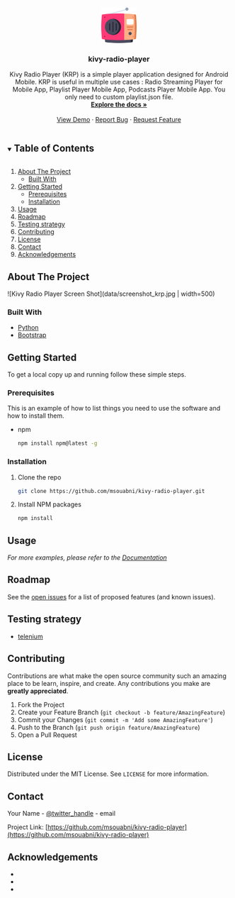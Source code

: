 <!-- PROJECT LOGO -->
<br />
<p align="center">
  <a href="https://github.com/msouabni/kivy-radio-player">
    <img src="data/icon.png" alt="Logo" width="80" height="80">
  </a>

  <h3 align="center">kivy-radio-player</h3>

  <p align="center">
    Kivy Radio Player (KRP) is a simple player application designed for Android Mobile. KRP is useful in multiple use cases : Radio Streaming Player for Mobile App, Playlist Player Mobile App, Podcasts Player Mobile App. You only need to custom playlist.json file.
    <br />
    <a href="https://github.com/msouabni/kivy-radio-player"><strong>Explore the docs »</strong></a>
    <br />
    <br />
    <a href="https://github.com/msouabni/kivy-radio-player">View Demo</a>
    ·
    <a href="https://github.com/msouabni/kivy-radio-player/issues">Report Bug</a>
    ·
    <a href="https://github.com/msouabni/kivy-radio-player/issues">Request Feature</a>
  </p>
</p>



<!-- TABLE OF CONTENTS -->
<details open="open">
  <summary><h2 style="display: inline-block">Table of Contents</h2></summary>
  <ol>
    <li>
      <a href="#about-the-project">About The Project</a>
      <ul>
        <li><a href="#built-with">Built With</a></li>
      </ul>
    </li>
    <li>
      <a href="#getting-started">Getting Started</a>
      <ul>
        <li><a href="#prerequisites">Prerequisites</a></li>
        <li><a href="#installation">Installation</a></li>
      </ul>
    </li>
    <li><a href="#usage">Usage</a></li>
    <li><a href="#roadmap">Roadmap</a></li>
    <li><a href="#testing-strategy">Testing strategy</a></li>
    <li><a href="#contributing">Contributing</a></li>
    <li><a href="#license">License</a></li>
    <li><a href="#contact">Contact</a></li>
    <li><a href="#acknowledgements">Acknowledgements</a></li>
  </ol>
</details>



<!-- ABOUT THE PROJECT -->
## About The Project

![Kivy Radio Player Screen Shot](data/screenshot_krp.jpg | width=500)

### Built With

* [Python](https://www.python.org/)
* [Bootstrap](https://getbootstrap.com)


<!-- GETTING STARTED -->
## Getting Started

To get a local copy up and running follow these simple steps.

### Prerequisites

This is an example of how to list things you need to use the software and how to install them.
* npm
  ```sh
  npm install npm@latest -g
  ```

### Installation

1. Clone the repo
   ```sh
   git clone https://github.com/msouabni/kivy-radio-player.git
   ```
2. Install NPM packages
   ```sh
   npm install
   ```



<!-- USAGE EXAMPLES -->
## Usage

_For more examples, please refer to the [Documentation](https://example.com)_



<!-- ROADMAP -->
## Roadmap

See the [open issues](https://github.com/msouabni/kivy-radio-player/issues) for a list of proposed features (and known issues).

## Testing strategy
- [telenium](https://github.com/tito/telenium)

<!-- CONTRIBUTING -->
## Contributing

Contributions are what make the open source community such an amazing place to be learn, inspire, and create. Any contributions you make are **greatly appreciated**.

1. Fork the Project
2. Create your Feature Branch (`git checkout -b feature/AmazingFeature`)
3. Commit your Changes (`git commit -m 'Add some AmazingFeature'`)
4. Push to the Branch (`git push origin feature/AmazingFeature`)
5. Open a Pull Request



<!-- LICENSE -->
## License

Distributed under the MIT License. See `LICENSE` for more information.



<!-- CONTACT -->
## Contact

Your Name - [@twitter_handle](https://twitter.com/twitter_handle) - email

Project Link: [https://github.com/msouabni/kivy-radio-player](https://github.com/msouabni/kivy-radio-player)



<!-- ACKNOWLEDGEMENTS -->
## Acknowledgements

* []()
* []()
* []()





<!-- MARKDOWN LINKS & IMAGES -->
<!-- https://www.markdownguide.org/basic-syntax/#reference-style-links -->
[contributors-shield]: https://img.shields.io/github/contributors/github_username/repo.svg?style=for-the-badge
[contributors-url]: https://github.com/github_username/repo/graphs/contributors
[forks-shield]: https://img.shields.io/github/forks/github_username/repo.svg?style=for-the-badge
[forks-url]: https://github.com/github_username/repo/network/members
[stars-shield]: https://img.shields.io/github/stars/github_username/repo.svg?style=for-the-badge
[stars-url]: https://github.com/github_username/repo/stargazers
[issues-shield]: https://img.shields.io/github/issues/github_username/repo.svg?style=for-the-badge
[issues-url]: https://github.com/github_username/repo/issues
[license-shield]: https://img.shields.io/github/license/github_username/repo.svg?style=for-the-badge
[license-url]: https://github.com/github_username/repo/blob/master/LICENSE.txt
[linkedin-shield]: https://img.shields.io/badge/-LinkedIn-black.svg?style=for-the-badge&logo=linkedin&colorB=555
[linkedin-url]: https://linkedin.com/in/github_username
